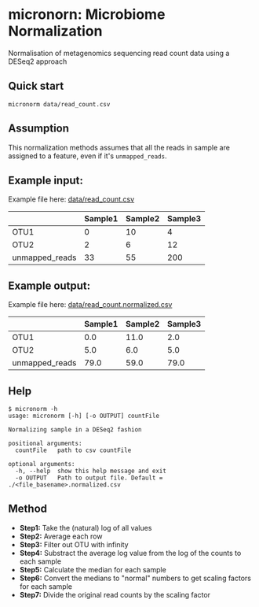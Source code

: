 # **micronorn**: **Micro**biome **Norm**alization

Normalisation of metagenomics sequencing read count data using a DESeq2 approach

## Quick start

```
micronorm data/read_count.csv
```

## Assumption

This normalization methods assumes that all the reads in sample are assigned to a feature, even if it's `unmapped_reads`.

## Example input:

Example file here:  [data/read_count.csv](data/read_count.csv)

|      | Sample1 | Sample2 | Sample3 |
|------|---------|---------|---------|
| OTU1 | 0       | 10      | 4       |
| OTU2 | 2       | 6       | 12      |
| unmapped_reads | 33      | 55      | 200     |

## Example output:

Example file here:  [data/read_count.normalized.csv](data/read_count.normalized.csv)

|      | Sample1 | Sample2 | Sample3 |
|------|---------|---------|---------|
| OTU1 | 0.0     | 11.0    | 2.0     |
| OTU2 | 5.0     | 6.0     | 5.0     |
| unmapped_reads | 79.0    | 59.0    | 79.0    |

## Help

```
$ micronorm -h
usage: micronorm [-h] [-o OUTPUT] countFile

Normalizing sample in a DESeq2 fashion

positional arguments:
  countFile   path to csv countFile

optional arguments:
  -h, --help  show this help message and exit
  -o OUTPUT   Path to output file. Default = ./<file_basename>.normalized.csv
```

## Method

- **Step1:** Take the (natural) log of all values
- **Step2:** Average each row
- **Step3:** Filter out OTU with infinity
- **Step4:** Substract the average log value from the log of the counts to each sample
- **Step5:** Calculate the median for each sample
- **Step6:** Convert the medians to "normal" numbers to get scaling factors for each sample
- **Step7:** Divide the original read counts by the scaling factor